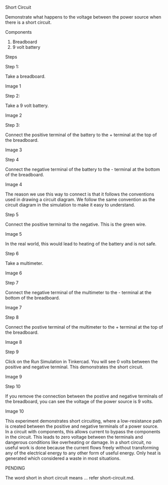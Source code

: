 Short Circuit

Demonstrate what happens to the voltage between the power source when there is a short circuit.

Components

1. Breadboard
2. 9 volt battery

Steps

Step 1:

Take a breadboard.

Image 1

Step 2:

Take a 9 volt battery.

Image 2

Step 3:

Connect the positive terminal of the battery to the + terminal at the top of the breadboard.

Image 3

Step 4

Connect the negative terminal of the battery to the - terminal at the bottom of the breadboard.

Image 4

The reason we use this way to connect is that it follows the conventions used in drawing a circuit diagram. We follow the same convention as the circuit diagram in the simulation to make it easy to understand.

Step 5

Connect the positive terminal to the negative. This is the green wire.

Image 5

In the real world, this would lead to heating of the battery and is not safe.

Step 6

Take a multimeter.

Image 6

Step 7

Connect the negative terminal of the multimeter to the - terminal at the bottom of the breadboard.

Image 7

Step 8

Connect the postive terminal of the multimeter to the + terminal at the top of the breadboard.

Image 8

Step 9

Click on the Run Simulation in Tinkercad. You will see 0 volts between the positive and negative terminal. This demonstrates the short circuit.

Image 9

Step 10

If you remove the connection between the postive and negative terminals of the breadboard, you can see the voltage of the power source is 9 volts.

Image 10

This experiment demonstrates short circuiting, where a low-resistance path is created between the positive and negative terminals of a power source. In a circuit with components, this allows current to bypass the components in the circuit. This leads to zero voltage between the terminals and dangerous conditions like overheating or damage. In a short circuit, no useful work is done because the current flows freely without transforming any of the electrical energy to any other form of useful energy. Only heat is generated which considered a waste in most situations.

PENDING

The word short in short circuit means ... refer short-circuit.md.
